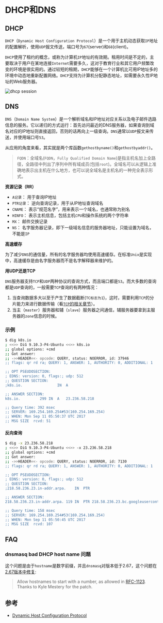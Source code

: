 # DHCP和DNS

## DHCP

`DHCP`（`Dynamic Host Configuration Protocol`）是一个用于主机动态获取`IP`地址的配置解析，使用`UDP`报文传送，端口号为`67`(server)和`68`(client)。

`DHCP`使用了租约的概念，或称为计算机`IP`地址的有效期。租用时间是不定的，主要取决于用户在某地连接`Internet`需要多久，这对于教育行业和其它用户频繁改变的环境是很实用的。通过较短的租期，`DHCP`能够在一个计算机比可用IP地址多的环境中动态地重新配置网络。`DHCP`支持为计算机分配静态地址，如需要永久性IP地址的Web服务器。

![dhcp session](https://upload.wikimedia.org/wikipedia/commons/2/28/DHCP_session_en.svg)

## DNS

`DNS`（`Domain Name System`）是一个解析域名和IP地址对应关系以及电子邮件选路信息的服务。它以递归的方式运行：首先访问最近的DNS服务器，如果查询到域名对应的IP地址则直接返回，否则的话再向上一级查询。`DNS`通常以`UDP`报文来传送，并使用端口号`53`。

从应用的角度来看，其实就是两个库函数`gethostbyname()`和`gethostbyaddr()`。

> `FQDN`：全域名(`FQDN`，`Fully Qualified Domain Name`)是指主机名加上全路径，全路径中列出了序列中所有域成员(包括`root`)。全域名可以从逻辑上准确地表示出主机在什么地方，也可以说全域名是主机名的一种完全表示形式。

**资源记录（RR）**

- `A记录`：  用于查询IP地址
- `PTR记录`：  逆向查询记录，用于从IP地址查询域名
- `CNAME`：  表示“规范名字”，用来表示一个域名，也通常称为别名
- `HINFO`：  表示主机信息，包括主机`CPU`和操作系统的两个字符串
- `MX`：  邮件交换记录
- `NS`：  名字服务器记录，即下一级域名信息的服务器地址，只能设置为域名，不能是`IP`

**高速缓存**

为了减少`DNS`的通信量，所有的名字服务器均使用高速缓存。在标准`Unix`是实现中，高速缓存是由名字服务器而不是名字解释器来维护的。

**用UDP还是TCP**

`DNS`服务器支持`TCP`和`UDP`两种协议的查询方式，而且端口都是`53`。而大多数的查询都是`UDP`查询的，一般需要`TCP`查询的有两种情况：

1. 当查询数据多大以至于产生了数据截断(`TC标志为1`)，这时，需要利用`TCP`的分片能力来进行数据传输（看[`TCP`的相关章节](tcp.md)）。
2. 当主（`master`）服务器和辅（`slave`）服务器之间通信，辅服务器要拿到主服务器的`zone`信息的时候。

### 示例

```bash
$ dig k8s.io
; <<>> DiG 9.10.3-P4-Ubuntu <<>> k8s.io
;; global options: +cmd
;; Got answer:
;; ->>HEADER<<- opcode: QUERY, status: NOERROR, id: 37946
;; flags: qr rd ra; QUERY: 1, ANSWER: 1, AUTHORITY: 0, ADDITIONAL: 1

;; OPT PSEUDOSECTION:
; EDNS: version: 0, flags:; udp: 512
;; QUESTION SECTION:
;k8s.io.				IN	A

;; ANSWER SECTION:
k8s.io.			299	IN	A	23.236.58.218

;; Query time: 392 msec
;; SERVER: 169.254.169.254#53(169.254.169.254)
;; WHEN: Mon Sep 11 05:50:37 UTC 2017
;; MSG SIZE  rcvd: 51
```

#### 反向查询

```bash
$ dig -x 23.236.58.218
; <<>> DiG 9.10.3-P4-Ubuntu <<>> -x 23.236.58.218
;; global options: +cmd
;; Got answer:
;; ->>HEADER<<- opcode: QUERY, status: NOERROR, id: 7130
;; flags: qr rd ra; QUERY: 1, ANSWER: 1, AUTHORITY: 0, ADDITIONAL: 1

;; OPT PSEUDOSECTION:
; EDNS: version: 0, flags:; udp: 512
;; QUESTION SECTION:
;218.58.236.23.in-addr.arpa.	IN	PTR

;; ANSWER SECTION:
218.58.236.23.in-addr.arpa. 119	IN	PTR	218.58.236.23.bc.googleusercontent.com.

;; Query time: 158 msec
;; SERVER: 169.254.169.254#53(169.254.169.254)
;; WHEN: Mon Sep 11 05:50:45 UTC 2017
;; MSG SIZE  rcvd: 107
```

## FAQ

### dnsmasq bad DHCP host name 问题

这个问题是由于`hostname`是数字前缀，并且`dnsmasq`对版本低于2.67，这个问题在[2.67版本中修复](http://www.thekelleys.org.uk/dnsmasq/CHANGELOG):

>   Allow hostnames to start with a number, as allowed in
>   [RFC-1123](https://tools.ietf.org/html/rfc1123). Thanks to Kyle Mestery for the patch.

## 参考

- [Dynamic Host Configuration Protocol](https://en.wikipedia.org/wiki/Dynamic_Host_Configuration_Protocol)

